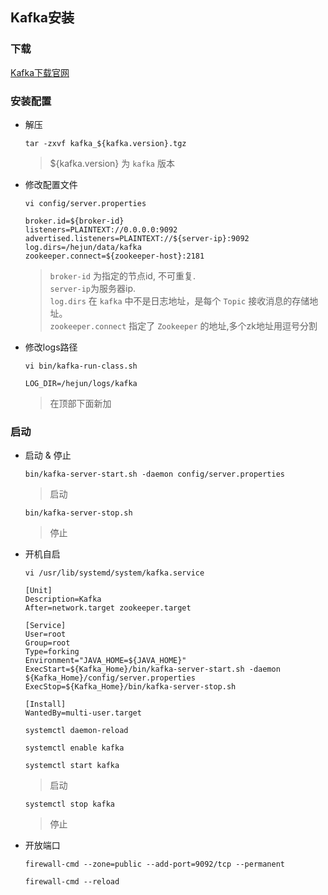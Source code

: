 ## Kafka安装

### 下载

[Kafka下载官网](https://archive.apache.org/dist/kafka/)
  
### 安装配置

- 解压

  ```
  tar -zxvf kafka_${kafka.version}.tgz
  ```
  > ${kafka.version} 为 `kafka` 版本

- 修改配置文件

  ```
  vi config/server.properties
  ```
  
  ```
  broker.id=${broker-id}
  listeners=PLAINTEXT://0.0.0.0:9092
  advertised.listeners=PLAINTEXT://${server-ip}:9092
  log.dirs=/hejun/data/kafka
  zookeeper.connect=${zookeeper-host}:2181
  ```
  > `broker-id` 为指定的节点id, 不可重复.<br/>`server-ip`为服务器ip.<br/>`log.dirs` 在 `kafka` 中不是日志地址，是每个 `Topic` 接收消息的存储地址。<br/>`zookeeper.connect` 指定了 `Zookeeper` 的地址,多个zk地址用逗号分割

- 修改logs路径

  ```
  vi bin/kafka-run-class.sh
  ```
  
  ```
  LOG_DIR=/hejun/logs/kafka
  ```
  > 在顶部下面新加

### 启动

- 启动 & 停止

  ```
  bin/kafka-server-start.sh -daemon config/server.properties
  ```
  > 启动
  
  ```
  bin/kafka-server-stop.sh
  ```
  > 停止
  
- 开机自启

  ```
  vi /usr/lib/systemd/system/kafka.service
  ```
  
  ```
  [Unit]
  Description=Kafka
  After=network.target zookeeper.target
  
  [Service]
  User=root
  Group=root
  Type=forking
  Environment="JAVA_HOME=${JAVA_HOME}"
  ExecStart=${Kafka_Home}/bin/kafka-server-start.sh -daemon ${Kafka_Home}/config/server.properties
  ExecStop=${Kafka_Home}/bin/kafka-server-stop.sh
  
  [Install]
  WantedBy=multi-user.target
  ```

  ```
  systemctl daemon-reload
  ```
  
  ```
  systemctl enable kafka
  ```

  ```
  systemctl start kafka
  ```
  > 启动
  
  ```
  systemctl stop kafka
  ```
  > 停止

- 开放端口

  ```
  firewall-cmd --zone=public --add-port=9092/tcp --permanent
  ```

  ```
  firewall-cmd --reload
  ```
